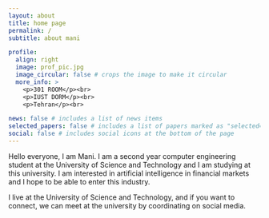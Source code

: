 ```yaml
---
layout: about
title: home page
permalink: /
subtitle: about mani

profile:
  align: right
  image: prof_pic.jpg
  image_circular: false # crops the image to make it circular
  more_info: >
    <p>301 ROOM</p><br>
    <p>IUST DORM</p><br>
    <p>Tehran</p><br>

news: false # includes a list of news items
selected_papers: false # includes a list of papers marked as "selected={true}"
social: false # includes social icons at the bottom of the page
---
```


Hello everyone, I am Mani. I am a second year computer engineering student at the University of Science and Technology and I am studying at this university. I am interested in artificial intelligence in financial markets and I hope to be able to enter this industry.

I live at the University of Science and Technology, and if you want to connect, we can meet at the university by coordinating on social media.
